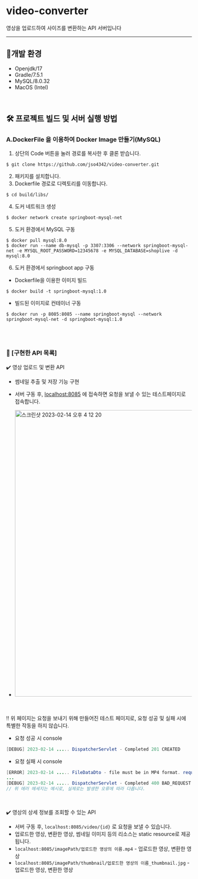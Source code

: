# video-converter
영상을 업로드하여 사이즈를 변환하는 API 서버입니다
<hr>

## 📎개발 환경
* Openjdk/17
* Gradle/7.5.1
* MySQL/8.0.32
* MacOS (Intel)

<br>

## 🛠 **프로젝트 빌드 및 서버 실행 방법**
### A.DockerFile 을 이용하여 Docker Image 만들기(MySQL)

1. 상단의 Code 버튼을 눌러 경로를 복사한 후 클론 받습니다.
```
$ git clone https://github.com/jso4342/video-converter.git
```
2. 패키지를 설치합니다.
3. Dockerfile 경로로 디렉토리를 이동합니다.
```
$ cd build/libs/
```
4. 도커 네트워크 생성
```
$ docker network create springboot-mysql-net
```
5. 도커 환경에서 MySQL 구동
```
$ docker pull mysql:8.0
$ docker run --name db-mysql -p 3307:3306 --network springboot-mysql-net -e MYSQL_ROOT_PASSWORD=12345678 -e MYSQL_DATABASE=shoplive -d mysql:8.0
```
6. 도커 환경에서 springboot app 구동
* Dockerfile을 이용한 이미지 빌드
```
$ docker build -t springboot-mysql:1.0
```
* 빌드된 이미지로 컨테이너 구동
```
$ docker run -p 8085:8085 --name springboot-mysql --network springboot-mysql-net -d springboot-mysql:1.0
```


<br>
<br>

### 📙 [구현한 API 목록]
✔️ 영상 업로드 및 변환 API
- 썸네일 추출 및 저장 기능 구현
* 서버 구동 후, [localhost:8085](http://localhost:8085/) 에 접속하면 요청을 보낼 수 있는 테스트페이지로 접속합니다. 
- <img width="777" alt="스크린샷 2023-02-14 오후 4 12 20" src="https://user-images.githubusercontent.com/57066693/218665125-cd22e103-7642-45fb-ade1-0d6d4cb1fcbf.png">

<br>

‼️ 위 페이지는 요청을 보내기 위해 만들어진 테스트 페이지로, 요청 성공 및 실패 시에 특별한 작동을 하지 않습니다. 
- 요청 성공 시 console 
```java
[DEBUG] 2023-02-14 ..... DispatcherServlet - Completed 201 CREATED
```
- 요청 실패 시 console 
```java
[ERROR] 2023-02-14 ..... FileDataDto - file must be in MP4 format. requested file is in = docx
...
[DEBUG] 2023-02-14 ..... DispatcherServlet - Completed 400 BAD_REQUEST
// 위 에러 메세지는 예시로, 실제로는 발생한 오류에 따라 다릅니다. 
```



<br> 

✔️ 영상의 상세 정보를 조회할 수 있는 API
* 서버 구동 후, `localhost:8085/video/{id}` 로 요청을 보낼 수 있습니다.
* 업로드한 영상, 변환한 영상, 썸네일 이미지 등의 리소스는 static resource로 제공됩니다.
* `localhost:8085/imagePath/업로드한 영상의 이름.mp4` - 업로드한 영상, 변환한 영상
* `localhost:8085/imagePath/thumbnail/업로드한 영상의 이름_thumbnail.jpg` - 업로드한 영상, 변환한 영상
